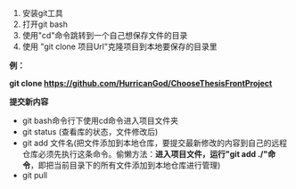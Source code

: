 1. 安装git工具
2. 打开git bash
3. 使用"cd"命令跳转到一个自己想保存文件的目录
4. 使用 "git clone 项目Url"克隆项目到本地要保存的目录里

**例：**

**git clone https://github.com/HurricanGod/ChooseThesisFrontProject**



**提交新内容**

- git bash命令行下使用cd命令进入项目文件夹
- git status (查看库的状态，文件修改后)
- git add 文件名(把文件添加到本地仓库，要提交最新修改的内容到自己的远程仓库必须先执行这条命令。偷懒方法：**进入项目文件，运行"git add ./"命令**，即把当前目录下的所有文件添加到本地仓库进行管理)
- git pull
